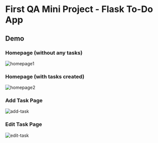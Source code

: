 # First QA Mini Project - Flask To-Do App

## Demo

### Homepage (without any tasks)

![homepage1](homepage-empty-database.png)

### Homepage (with tasks created)

![homepage2](homepage-with-tasks-created.png)

### Add Task Page

![add-task](add-task-page.png)

### Edit Task Page

![edit-task](edit-task-page.png)
